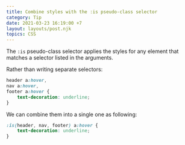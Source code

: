 ```yaml
---
title: Combine styles with the :is pseudo-class selector
category: Tip
date: 2021-03-23 16:19:00 +7
layout: layouts/post.njk
topics: CSS
---
```


The `:is` pseudo-class selector applies the styles for any element that matches a selector listed in the arguments.

Rather than writing separate selectors:

```css
header a:hover,
nav a:hover,
footer a:hover {
    text-decoration: underline;
}
```

We can combine them into a single one as following:

```css
:is(header, nav, footer) a:hover {
    text-decoration: underline;
}
```
